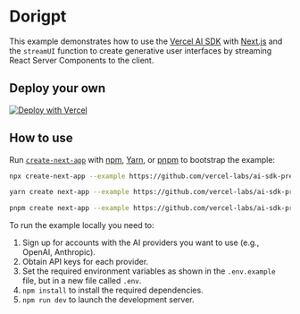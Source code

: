 # Dorigpt

This example demonstrates how to use the [Vercel AI SDK](https://sdk.vercel.ai/docs) with [Next.js](https://nextjs.org/) and the `streamUI` function to create generative user interfaces by streaming React Server Components to the client.

## Deploy your own

[![Deploy with Vercel](https://vercel.com/button)](https://vercel.com/new/clone?repository-url=https%3A%2F%2Fgithub.com%2Fvercel-labs%2Fai-sdk-preview-rsc-genui&env=OPENAI_API_KEY&envDescription=API%20keys%20needed%20for%20application&envLink=platform.openai.com)

## How to use

Run [`create-next-app`](https://github.com/vercel/next.js/tree/canary/packages/create-next-app) with [npm](https://docs.npmjs.com/cli/init), [Yarn](https://yarnpkg.com/lang/en/docs/cli/create/), or [pnpm](https://pnpm.io) to bootstrap the example:

```bash
npx create-next-app --example https://github.com/vercel-labs/ai-sdk-preview-rsc-genui ai-sdk-preview-rsc-genui-example
```

```bash
yarn create next-app --example https://github.com/vercel-labs/ai-sdk-preview-rsc-genui ai-sdk-preview-rsc-genui-example
```

```bash
pnpm create next-app --example https://github.com/vercel-labs/ai-sdk-preview-rsc-genui ai-sdk-preview-rsc-genui-example
```

To run the example locally you need to:

1. Sign up for accounts with the AI providers you want to use (e.g., OpenAI, Anthropic).
2. Obtain API keys for each provider.
3. Set the required environment variables as shown in the `.env.example` file, but in a new file called `.env`.
4. `npm install` to install the required dependencies.
5. `npm run dev` to launch the development server.




